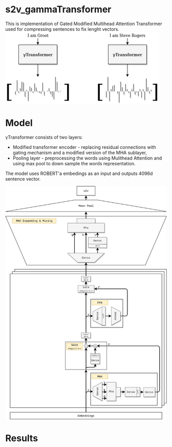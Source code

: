 # s2v_gammaTransformer
This is implementation of Gated Modified Multihead Attention Transformer used for compressing sentences to fix lenght vectors.
![s2v_diagram](.metas/s2v_diagram.png)

# Model
γTransformer consists of two layers:
- Modified transformer encoder - replacing residual connections with gating mechanism and a modified version of the MHA sublayer,
- Pooling layer - preprocessing the words using Mulithead Attention and using max pool to down sample the words representation.

The model uses ROBERT'a embedings as an input and outputs 4096d sentence vector.

![gammaTransformer](.metas/gammaTransformer.png)

# Results

